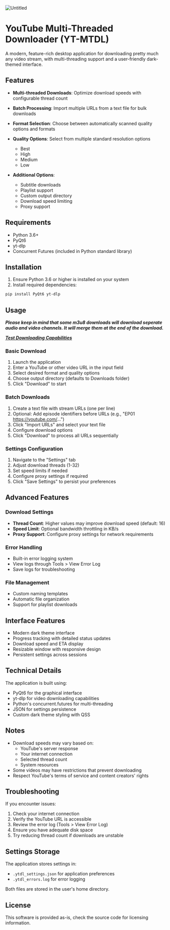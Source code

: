 ![Untitled](https://github.com/user-attachments/assets/ec7ca53c-42f5-483f-b7c0-8919fad33808)

# YouTube Multi-Threaded Downloader (YT-MTDL)

A modern, feature-rich desktop application for downloading pretty much any video stream, with multi-threading support and a user-friendly dark-themed interface.

## Features

- **Multi-threaded Downloads**: Optimize download speeds with configurable thread count

- **Batch Processing**: Import multiple URLs from a text file for bulk downloads

- **Format Selection**: Choose between automatically scanned quality options and formats

- **Quality Options**: Select from multiple standard resolution options
  - Best
  - High
  - Medium
  - Low

- **Additional Options**:
  - Subtitle downloads
  - Playlist support
  - Custom output directory
  - Download speed limiting
  - Proxy support

## Requirements

- Python 3.6+
- PyQt6
- yt-dlp
- Concurrent Futures (included in Python standard library)

## Installation

1. Ensure Python 3.6 or higher is installed on your system
2. Install required dependencies:
```bash
pip install PyQt6 yt-dlp
```

## Usage

***Please keep in mind that some m3u8 downloads will download seperate audio and video channels. It will merge them at the end of the download.***

***[Test Downloading Capabilities](https://github.com/lolitemaultes/m3u8-urls)***

### Basic Download
1. Launch the application
2. Enter a YouTube or other video URL in the input field
3. Select desired format and quality options
4. Choose output directory (defaults to Downloads folder)
5. Click "Download" to start

### Batch Downloads
1. Create a text file with stream URLs (one per line)
2. Optional: Add episode identifiers before URLs (e.g., "EP01 https://youtube.com/...")
3. Click "Import URLs" and select your text file
4. Configure download options
5. Click "Download" to process all URLs sequentially

### Settings Configuration
1. Navigate to the "Settings" tab
2. Adjust download threads (1-32)
3. Set speed limits if needed
4. Configure proxy settings if required
5. Click "Save Settings" to persist your preferences

## Advanced Features

### Download Settings
- **Thread Count**: Higher values may improve download speed (default: 16)
- **Speed Limit**: Optional bandwidth throttling in KB/s
- **Proxy Support**: Configure proxy settings for network requirements

### Error Handling
- Built-in error logging system
- View logs through Tools > View Error Log
- Save logs for troubleshooting

### File Management
- Custom naming templates
- Automatic file organization
- Support for playlist downloads

## Interface Features

- Modern dark theme interface
- Progress tracking with detailed status updates
- Download speed and ETA display
- Resizable window with responsive design
- Persistent settings across sessions

## Technical Details

The application is built using:
- PyQt6 for the graphical interface
- yt-dlp for video downloading capabilities
- Python's concurrent.futures for multi-threading
- JSON for settings persistence
- Custom dark theme styling with QSS

## Notes

- Download speeds may vary based on:
  - YouTube's server response
  - Your internet connection
  - Selected thread count
  - System resources
- Some videos may have restrictions that prevent downloading
- Respect YouTube's terms of service and content creators' rights

## Troubleshooting

If you encounter issues:
1. Check your internet connection
2. Verify the YouTube URL is accessible
3. Review the error log (Tools > View Error Log)
4. Ensure you have adequate disk space
5. Try reducing thread count if downloads are unstable

## Settings Storage

The application stores settings in:
- `.ytdl_settings.json` for application preferences
- `.ytdl_errors.log` for error logging

Both files are stored in the user's home directory.

## License

This software is provided as-is, check the source code for licensing information.
